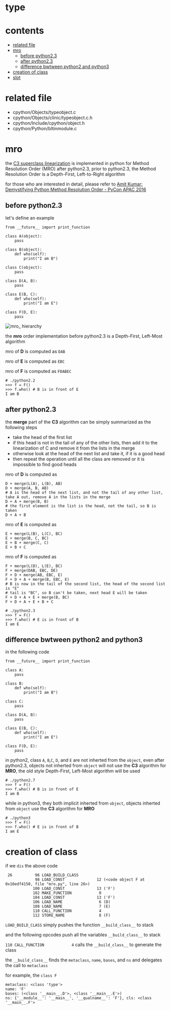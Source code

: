 # type

# contents

* [related file](#related-file)
* [mro](#mro)
	* [before python2.3](#before-python2.3)
	* [after python2.3](#after-python2.3)
	* [difference bwtween python2 and python3](#difference-bwtween-python2-and-python3)
* [creation of class](#creation-of-class)
* [slot](#slot)

# related file
* cpython/Objects/typeobject.c
* cpython/Objects/clinic/typeobject.c.h
* cpython/Include/cpython/object.h
* cpython/Python/bltinmodule.c


# mro

the [C3 superclass linearization](https://en.wikipedia.org/wiki/C3_linearization) is implemented in python for Method Resolution Order (MRO) after python2.3, prior to python2.3, the Method Resolution Order is a Depth-First, Left-to-Right algorithm

for those who are interested in detail, please refer to [Amit Kumar: Demystifying Python Method Resolution Order - PyCon APAC 2016](https://www.youtube.com/watch?v=cuonAMJjHow&t=400s)

## before python2.3

let's define an example

	from __future__ import print_function

    class A(object):
        pass

    class B(object):
        def who(self):
            print("I am B")

    class C(object):
        pass

    class D(A, B):
        pass

    class E(B, C):
        def who(self):
            print("I am E")

    class F(D, E):
        pass

![mro_ hierarchy](https://github.com/zpoint/CPython-Internals/blob/master/BasicObject/type/mro_hierarchy.png)

the **mro** order implementation before python2.3 is a Depth-First, Left-Most algorithm

mro of **D** is computed as `DAB`

mro of **E** is computed as `EBC`

mro of **F** is computed as `FDABEC`

	# ./python2.2
	>>> f = F()
	>>> f.who() # B is in front of E
	I am B

## after python2.3

the **merge** part of the **C3** algorithm can be simply summarized as the following steps

* take the head of the first list
* if this head is not in the tail of any of the other lists, then add it to the linearization of C and remove it from the lists in the merge
* otherwise look at the head of the next list and take it, if it is a good head
* then repeat the operation until all the class are removed or it is impossible to find good heads

mro of **D** is computed as

	D + merge(L(A), L(B), AB)
    D + merge(A, B, AB)
    # A is the head of the next list, and not the tail of any other list, take A out, remove A in the lists in the merge
    D + A + merge(B, B)
    # the first element is the list is the head, not the tail, so B is taken
    D + A + B

mro of **E** is computed as

	E + merge(L(B), L(C), BC)
    E + merge(B, C, BC)
    E + B + merge(C, C)
    E + B + C

mro of **F** is computed as

	F + merge(L(D), L(E), BC)
    F + merge(DAB, EBC, DE)
    F + D + merge(AB, EBC, E)
    F + D + A + merge(B, EBC, E)
    # B is now in the tail of the second list, the head of the second list is "E"
    # tail is "BC", so B can't be taken, next head E will be taken
    F + D + A + E + merge(B, BC)
    F + D + A + E + B + C

	# ./python2.3
	>>> f = F()
	>>> f.who() # E is in front of B
	I am E

## difference bwtween python2 and python3

in the following code

	from __future__ import print_function

    class A:
        pass

    class B:
        def who(self):
            print("I am B")

    class C:
        pass

    class D(A, B):
        pass

    class E(B, C):
        def who(self):
            print("I am E")

    class F(D, E):
        pass

in python2, class `A`, `B`,`C`, `D`, and `E` are not inherted from the `object`, even after python2.3, objects not inherted from `object` will not use the **C3** algorithm for **MRO**, the old style Depth-First, Left-Most algorithm will be used

	# ./python2.7
	>>> f = F()
	>>> f.who() # B is in front of E
	I am B


while in python3, they both implicit inherted from `object`, objects inherted from `object` use the **C3** algorithm for **MRO**

	# ./python3
	>>> f = F()
	>>> f.who() # E is in front of B
	I am E

# creation of class

if we `dis` the above code

     26          96 LOAD_BUILD_CLASS
                 98 LOAD_CONST              12 (<code object F at 0x10edf4150, file "mro.py", line 26>)
                100 LOAD_CONST              13 ('F')
                102 MAKE_FUNCTION            0
                104 LOAD_CONST              13 ('F')
                106 LOAD_NAME                6 (D)
                108 LOAD_NAME                7 (E)
                110 CALL_FUNCTION            4
                112 STORE_NAME               8 (F)

`LOAD_BUILD_CLASS` simply pushes the function `__build_class__` to stack

and the following opcodes push all the variables `__build_class__` to stack

`110 CALL_FUNCTION            4` calls the `__build_class__` to generate the class

the `__build_class__`  finds the `metaclass`, `name`, `bases`, and `ns` and delegates the call to `metaclass`

for example, the `class F`

	metaclass: <class 'type'>
	name: 'F'
    bases: (<class '__main__.D'>, <class '__main__.E'>)
    ns: {'__module__': '__main__', '__qualname__': 'F'}, cls: <class '__main__.F'>

